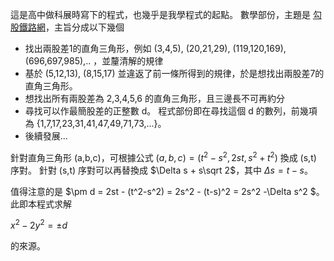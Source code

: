 這是高中做科展時寫下的程式，也幾乎是我學程式的起點。 數學部份，主題是 [勾股鐵路網](https://twsf.ntsec.gov.tw/activity/race-1/47/senior/040410.pdf)，主旨分成以下幾個

* 找出兩股差1的直角三角形，例如 (3,4,5), (20,21,29), (119,120,169), (696,697,985),.. ，並釐清解的規律
* 基於 (5,12,13), (8,15,17) 並違返了前一條所得到的規律，於是想找出兩股差7的直角三角形。
* 想找出所有兩股差為 2,3,4,5,6 的直角三角形，且三邊長不可再約分
* 尋找可以作最簡股差的正整數 d。 程式部份即在尋找這個 d 的數列，前幾項為 {1,7,17,23,31,41,47,49,71,73,...}。
* 後續發展...

針對直角三角形 (a,b,c)，可根據公式 $(a,b,c) = (t^2-s^2 , 2st, s^2 +t^2)$ 換成 (s,t) 序對。 針對 (s,t) 序對可以再替換成 $\Delta s + s\sqrt 2$，其中 $\Delta s = t-s$。 

值得注意的是 $\pm d =  2st - (t^2-s^2) = 2s^2 - (t-s)^2 = 2s^2 -\Delta s^2 $。 此即本程式求解

$x^2-2y^2 = \pm d$

的來源。 

